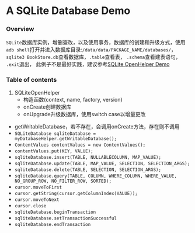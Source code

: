 # A SQLite Database Demo

### Overview 

``SQLite``数据库实例，增删查改，以及使用事务，数据库的创建和升级方式，使用``adb shell``打开并进入数据库目录:``/data/data/PACKAGE_NAME/databases/``，``sqlite3 BookStore.db``查看数据库，``.table``查看表， ``.schema``查看建表语句， ``.exit``退出， 此例子不是最好实践，建议参考[SQLite OpenHelper Demo](https://github.com/sennhviwang/Android-Learn-Journey/tree/master/SQLiteOpenHelperDemo)

### Table of contents

 1. SQLiteOpenHelper
    - 构造函数(context, name, factory, version)
    - onCreate创建数据库
    - onUpgrade升级数据库，使用switch case以增量更改
 - getWritableDatabase，若不存在，会调用onCreate方法，存在则不调用
 - ``SQLiteDatabase sqliteDatabase = myDatabaseHelper.getWritableDatabase();``
 - ``ContentValues contentValues = new ContentValues();``
 - ``contentValues.put(KEY, VALUE);``
 - ``sqliteDatabase.insert(TABLE, NULLABLECOLUMN, MAP_VALUE);``
 - ``sqliteDatabase.update(TABLE, MAP_VALUE, SELECTION, SELECTION_ARGS);``
 - ``sqliteDatabase.delete(TABLE, SELECTION, SELECTION_ARGS);``
 - ``sqliteDatabase.query(TABLE, COLUMN, WHERE_COLUMN, WHERE_VALUE, NO_GROUP_ROW, NO_FILTER_ROW, SORTED);``
 - ``cursor.moveToFirst``
 - ``cursor.getString(cursor.getColumnIndex(VALUE));``
 - ``cursor.moveToNext``
 - ``cursor.close``
 - ``sqliteDatabase.beginTransaction``
 - ``sqliteDatabase.setTransactionSuccessful``
 - ``sqliteDatabase.endTransaction``
 